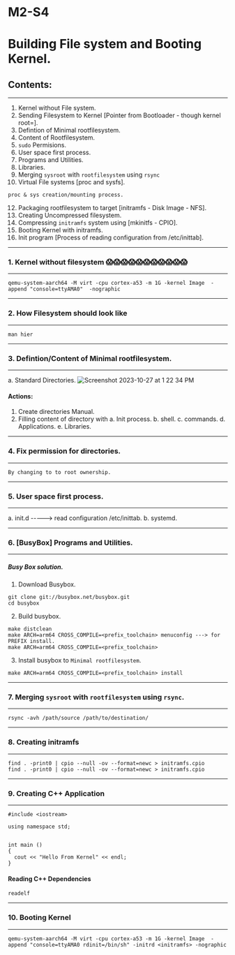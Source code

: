 
# M2-S4

# Building File system and Booting Kernel.


## Contents:
----------------------------------------------------------------------------------------------------------------------------------------------------------------------------------------------------------
1. Kernel without File system.
2. Sending Filesystem to Kernel [Pointer from Bootloader - though kernel root=<command>].
3. Defintion of Minimal rootfilesystem.
4. Content of Rootfilesystem.
5. `sudo` Permisions.
6. User space first process.
7. Programs and Utilities.
8. Libraries.
9. Merging `sysroot` with `rootfilesystem` using `rsync`
10. Virtual File systems [proc and sysfs].
```
proc & sys creation/mounting process.
```
12. Packaging rootfilesystem to target [initramfs - Disk Image - NFS].
13. Creating Uncompressed filesystem.
14. Compressing `initramfs` system using [mkinitfs - CPIO].
15. Booting Kernel with initramfs.
16. Init program [Process of reading configuration from /etc/inittab].
----------------------------------------------------------------------------------------------------------------------------------------------------------------------------------------------------------

### 1. Kernel without filesystem 😱😱😱😱😱😱😱😱😱😱😱
----------------------------------------------------------------------------------------------------------------------------------------------------------------------------------------------------------

```
qemu-system-aarch64 -M virt -cpu cortex-a53 -m 1G -kernel Image  -append "console=ttyAMA0"  -nographic
```
----------------------------------------------------------------------------------------------------------------------------------------------------------------------------------------------------------
### 2. How Filesystem should look like
----------------------------------------------------------------------------------------------------------------------------------------------------------------------------------------------------------
```
man hier
```

----------------------------------------------------------------------------------------------------------------------------------------------------------------------------------------------------------
### 3. Defintion/Content of Minimal rootfilesystem.
----------------------------------------------------------------------------------------------------------------------------------------------------------------------------------------------------------
a. Standard Directories.
![Screenshot 2023-10-27 at 1 22 34 PM](https://github.com/embeddedlinuxworkshop/M2-S4/assets/139722851/e79bfce8-c634-4582-a315-cf7733e0d2bb)

#### Actions:
1. Create directories Manual.
2. Filling content of directory with
   a. Init process.
   b. shell.
   c. commands.
   d. Applications.
   e. Libraries.

----------------------------------------------------------------------------------------------------------------------------------------------------------------------------------------------------------

### 4. Fix permission for directories.

----------------------------------------------------------------------------------------------------------------------------------------------------------------------------------------------------------

```
By changing to to root ownership.
```
----------------------------------------------------------------------------------------------------------------------------------------------------------------------------------------------------------

### 5. User space first process.

----------------------------------------------------------------------------------------------------------------------------------------------------------------------------------------------------------

a. init.d -----> read configuration /etc/inittab.
b. systemd.

----------------------------------------------------------------------------------------------------------------------------------------------------------------------------------------------------------

### 6. [BusyBox] Programs and Utilities.

----------------------------------------------------------------------------------------------------------------------------------------------------------------------------------------------------------

##### Busy Box solution.

1. Download Busybox.

```
git clone git://busybox.net/busybox.git
cd busybox
```

2. Build busybox.


```
make distclean
make ARCH=arm64 CROSS_COMPILE=<prefix_toolchain> menuconfig ---> for PREFIX install.
make ARCH=arm64 CROSS_COMPILE=<prefix_toolchain>
```

3. Install busybox to `Minimal rootfilesystem`.

```
make ARCH=arm64 CROSS_COMPILE=<prefix_toolchain> install
```

----------------------------------------------------------------------------------------------------------------------------------------------------------------------------------------------------------

### 7. Merging `sysroot` with `rootfilesystem` using `rsync`.

----------------------------------------------------------------------------------------------------------------------------------------------------------------------------------

```
rsync -avh /path/source /path/to/destination/
```

----------------------------------------------------------------------------------------------------------------------------------------------------------------------------------------------------------

### 8. Creating initramfs

----------------------------------------------------------------------------------------------------------------------------------------------------------------------------------------------------------

```
find . -print0 | cpio --null -ov --format=newc > initramfs.cpio
find . -print0 | cpio --null -ov --format=newc > initramfs.cpio
```

----------------------------------------------------------------------------------------------------------------------------------------------------------------------------------------------------------


### 9. Creating C++ Application

----------------------------------------------------------------------------------------------------------------------------------------------------------------------------------------------------------


```
#include <iostream>

using namespace std;


int main ()
{
  cout << "Hello From Kernel" << endl;
}

```

#### Reading C++ Dependencies

```
readelf
```

----------------------------------------------------------------------------------------------------------------------------------------------------------------------------------------------------------

### 10. Booting Kernel

----------------------------------------------------------------------------------------------------------------------------------------------------------------------------------------------------------

```
qemu-system-aarch64 -M virt -cpu cortex-a53 -m 1G -kernel Image  -append "console=ttyAMA0 rdinit=/bin/sh" -initrd <initramfs> -nographic
```
